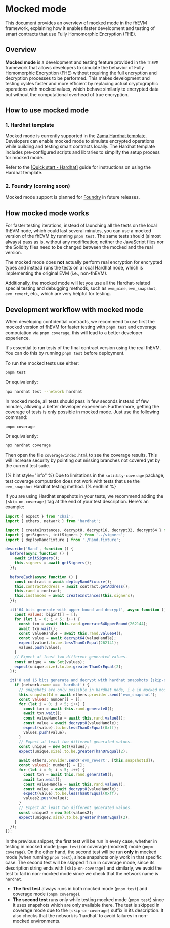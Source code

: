# Mocked mode

This document provides an overview of mocked mode in the fhEVM framework, explaining how it enables faster development and testing of smart contracts that use Fully Homomorphic Encryption (FHE).

## Overview

**Mocked mode** is a development and testing feature provided in the `fhEVM` framework that allows developers to simulate the behavior of Fully Homomorphic Encryption (FHE) without requiring the full encryption and decryption processes to be performed. This makes development and testing cycles faster and more efficient by replacing actual cryptographic operations with mocked values, which behave similarly to encrypted data but without the computational overhead of true encryption.

## How to use mocked mode

### 1. **Hardhat template**

Mocked mode is currently supported in the [Zama Hardhat template](https://github.com/zama-ai/fhevm-hardhat-template). Developers can enable mocked mode to simulate encrypted operations while building and testing smart contracts locally. The Hardhat template includes pre-configured scripts and libraries to simplify the setup process for mocked mode.

Refer to the [[Quick start - Hardhat]](../getting-started/overview-1/hardhat/README.md) guide for instructions on using the Hardhat template.

### 2. **Foundry (coming soon)**

Mocked mode support is planned for [Foundry](./write_contract/foundry.md) in future releases.

## How mocked mode works

For faster testing iterations, instead of launching all the tests on the local fhEVM node, which could last several minutes, you can use a mocked version of the fhEVM by running `pnpm test`. The same tests should (almost always) pass as is, without any modification; neither the JavaScript files nor the Solidity files need to be changed between the mocked and the real version.

The mocked mode does **not** actually perform real encryption for encrypted types and instead runs the tests on a local Hardhat node, which is implementing the original EVM (i.e., non-fhEVM).

Additionally, the mocked mode will let you use all the Hardhat-related special testing and debugging methods, such as `evm_mine`, `evm_snapshot`, `evm_revert`, etc., which are very helpful for testing.

## Development workflow with mocked mode

When developing confidential contracts, we recommend to use first the mocked version of fhEVM for faster testing with `pnpm test` and coverage computation via `pnpm coverage`, this will lead to a better developer experience.

It's essential to run tests of the final contract version using the real fhEVM. You can do this by running `pnpm test` before deployment.

To run the mocked tests use either:

```sh
pnpm test
```

Or equivalently:

```sh
npx hardhat test --network hardhat
```

In mocked mode, all tests should pass in few seconds instead of few minutes, allowing a better developer experience.
Furthermore, getting the coverage of tests is only possible in mocked mode. Just use the following command:

```
pnpm coverage
```

Or equivalently:

```
npx hardhat coverage
```

Then open the file `coverage/index.html` to see the coverage results. This will increase security by pointing out missing branches not covered yet by the current test suite.

{% hint style="info" %}
Due to limitations in the `solidity-coverage` package, test coverage computation does not work with tests that use the `evm_snapshot` Hardhat testing method.
{% endhint %}

If you are using Hardhat snapshots in your tests, we recommend adding the `[skip-on-coverage]` tag at the end of your test description. Here's an example:

```js
import { expect } from 'chai';
import { ethers, network } from 'hardhat';

import { createInstances, decrypt8, decrypt16, decrypt32, decrypt64 } from '../instance';
import { getSigners, initSigners } from '../signers';
import { deployRandFixture } from './Rand.fixture';

describe('Rand', function () {
  before(async function () {
    await initSigners();
    this.signers = await getSigners();
  });

  beforeEach(async function () {
    const contract = await deployRandFixture();
    this.contractAddress = await contract.getAddress();
    this.rand = contract;
    this.instances = await createInstances(this.signers);
  });

  it('64 bits generate with upper bound and decrypt', async function () {
    const values: bigint[] = [];
    for (let i = 0; i < 5; i++) {
      const txn = await this.rand.generate64UpperBound(262144);
      await txn.wait();
      const valueHandle = await this.rand.value64();
      const value = await decrypt64(valueHandle);
      expect(value).to.be.lessThanOrEqual(262141);
      values.push(value);
    }
    // Expect at least two different generated values.
    const unique = new Set(values);
    expect(unique.size).to.be.greaterThanOrEqual(2);
  });

  it('8 and 16 bits generate and decrypt with hardhat snapshots [skip-on-coverage]', async function () {
    if (network.name === 'hardhat') {
      // snapshots are only possible in hardhat node, i.e in mocked mode
      this.snapshotId = await ethers.provider.send('evm_snapshot');
      const values: number[] = [];
      for (let i = 0; i < 5; i++) {
        const txn = await this.rand.generate8();
        await txn.wait();
        const valueHandle = await this.rand.value8();
        const value = await decrypt8(valueHandle);
        expect(value).to.be.lessThanOrEqual(0xff);
        values.push(value);
      }
      // Expect at least two different generated values.
      const unique = new Set(values);
      expect(unique.size).to.be.greaterThanOrEqual(2);

      await ethers.provider.send('evm_revert', [this.snapshotId]);
      const values2: number[] = [];
      for (let i = 0; i < 5; i++) {
        const txn = await this.rand.generate8();
        await txn.wait();
        const valueHandle = await this.rand.value8();
        const value = await decrypt8(valueHandle);
        expect(value).to.be.lessThanOrEqual(0xff);
        values2.push(value);
      }
      // Expect at least two different generated values.
      const unique2 = new Set(values2);
      expect(unique2.size).to.be.greaterThanOrEqual(2);
    }
  });
});
```

In the previous snippet, the first test will be run in every case, whether in testing in mocked mode (`pnpm test`) or coverage (mocked) mode (`pnpm coverage`). On the other hand, the second test will be run **only** in mocked mode (when running `pnpm test`), since snapshots only work in that specific case. The second test will be skipped if run in coverage mode, since its description string ends with `[skip-on-coverage]` and similarly, we avoid the test to fail in non-mocked mode since we check that the network name is `hardhat`.

- **The first test** always runs in both mocked mode (`pnpm test`) and coverage mode (`pnpm coverage`).
- **The second test** runs only while testing mocked mode (`pnpm test`) since it uses snapshots which are only available there. The test is skipped in coverage mode due to the `[skip-on-coverage]` suffix in its description. It also checks that the network is 'hardhat' to avoid failures in non-mocked environments.
